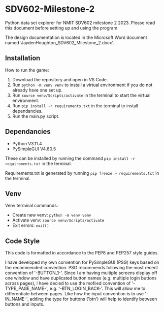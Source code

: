 # SDV602-Milestone-2

Python data set explorer for NMIT SDV602 milestone 2 2023. Please read this document before setting up and using the program. 

The design documentation is located in the Microsoft Word document named 'JaydenHoughton_SDV602_Milestone_2.docx'.


## Installation

How to run the game:

1. Download the repository and open in VS Code.
2. Run `python -m venv venv` to install a virtual environment if you do not already have one set up.
3. Run `source venv/Scripts/activate` in the terminal to start the virtual environment.
4. Run `pip install -r requirements.txt` in the terminal to install dependancies.
5. Run the main.py script.


## Dependancies

- Python V3.11.4
- PySimpleGUI V4.60.5

These can be installed by running the command `pip install -r requirements.txt` in the terminal.

Requirements.txt is generated by running `pip freeze > requirements.txt` in the terminal.


## Venv

Venv terminal commands:
- Create new venv: `python -m venv venv`
- Activate venv: `source venv/Scripts/activate`
- Exit errors: `exit()`


## Code Style

This code is formatted in accordance to the PEP8 and PEP257 style guides.

I have developed my own convention for PySimpleGUI (PSG) keys based on the recommended convention. PSG recommends following the most recent convention of '-BUTTON_1-'. Since I am having multiple screens display off one window and have duplicated button names (e.g. multiple login buttons across pages), I have decied to use the mofiied convention of '-TYPE_PAGE_NAME-', e.g. '-BTN_LOGIN_BACK-'. This will allow me to differentiate between pages. Like how the input convention is to use '-IN_NAME-', adding the type for buttons ('btn') will help to identify between buttons and inputs.
